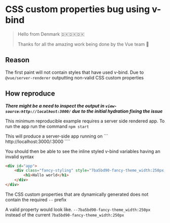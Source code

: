 # CSS custom properties bug using v-bind

> Hello from Denmark 🇩🇰🇩🇰🇩🇰
>
> Thanks for all the amazing work being done by the Vue team 👏

## Reason

The first paint will not contain styles that have used v-bind. Due to ```@vue/server-renderer``` outputting non-valid CSS custom properties 

## How reproduce

***There might be a need to inspect the output in ```view-source:http://localhost:3000/``` due to the initial hydration fixing the issue***

This minimum reproducible example requires a server side rendered app. To run the app run the command
```npm start```

This will produce a server-side app running on ``` http://localhost:3000/:3000 ````

You should then be able to see the inline styled v-bind variables having an invalid syntax

```html
<div id="app">
    <div class="fancy-styling" style="7ba5bd90-fancy-theme_width:250px;7ba5bd90-fancy-theme_height:250px;7ba5bd90-fancy-theme_background-color:green;">
        <h1>Hallo world</h1>
    </div>
</div>
```

The CSS custom properties that are dynamically generated does not contain the required ```--``` prefix

A valid property would look like.
```--7ba5bd90-fancy-theme_width:250px``` instead of the current ```7ba5bd90-fancy-theme_width:250px```
